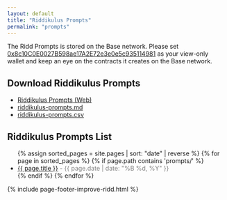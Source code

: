 ```yaml
---
layout: default
title: "Riddikulus Prompts"
permalink: "prompts"
---
```


The Ridd Prompts is stored on the Base network. Please set <span class="long-word-ca">[0x8c10C0E0027B598ae17A2E72e3e0e5c935114981](https://basescan.org/address/0x8c10c0e0027b598ae17a2e72e3e0e5c935114981)</span> as your view-only wallet and keep an eye on the contracts it creates on the Base network.

## Download Riddikulus Prompts

- [Riddikulus Prompts (Web)](https://ridd.ai/riddikulus-prompts)
- [riddikulus-prompts.md](https://github.com/RiddikulusAI/ridd/blob/main/ridd-core/riddikulus-prompts.md)
- [riddikulus-prompts.csv](https://github.com/RiddikulusAI/ridd/blob/main/ridd-core/riddikulus-prompts.csv)

## Riddikulus Prompts List

<ul>
  {% assign sorted_pages = site.pages | sort: "date" | reverse %}
  {% for page in sorted_pages %}
    {% if page.path contains 'prompts/' %}
      <li>
        <a href="{{ page.url }}">{{ page.title }}</a>
        <span style="color: gray;"> - {{ page.date | date: "%B %d, %Y" }}</span>
      </li>
    {% endif %}
  {% endfor %}
</ul>

{% include page-footer-improve-ridd.html %}
